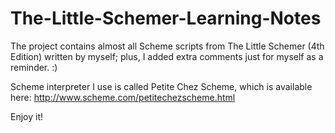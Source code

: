 # The-Little-Schemer-Learning-Notes
The project contains almost all Scheme scripts from The Little Schemer (4th Edition) written by myself; plus, I added extra comments just for myself as a reminder. :)

Scheme interpreter I use is called Petite Chez Scheme, which is available here: http://www.scheme.com/petitechezscheme.html

Enjoy it!
